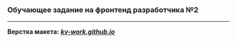 ### Обучающее задание на фронтенд разработчика №2
***
**Верстка макета:**
***[kv-work.github.io](http://kv-work.github.io)***
